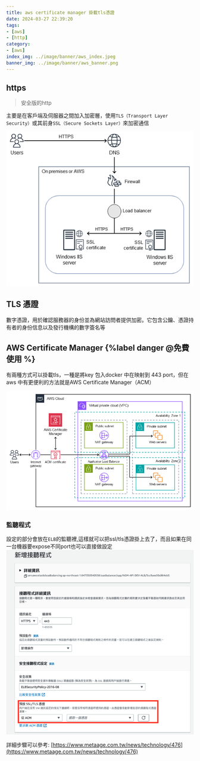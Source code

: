 ```yaml
---
title: aws certificate manager 掛載tls憑證
date: 2024-03-27 22:39:20
tags:
- [aws]
- [http]
category:
- [aws]
index_img: ../image/banner/aws_index.jpeg
banner_img: ../image/banner/aws_banner.png
---
```

## https
> 安全版的http

主要是在客戶端及伺服器之間加入加密層，使用`TLS（Transport Layer Security）`或其前身`SSL（Secure Sockets Layer）`來加密通信

![aws-https.png](../image/aws/aws-https.png)


## TLS 憑證
數字憑證，用於確認服務器的身份並為網站訪問者提供加密。它包含公鑰、憑證持有者的身份信息以及發行機構的數字簽名等

## AWS Certificate Manager {%label danger @免費使用 %}

有兩種方式可以掛載tls，一種是將key 包入docker 中在映射到 443 port，但在aws 中有更便利的方法就是AWS Certificate Manager（ACM）

![aws_tls.png](../image/aws/aws_tls.png)

### 監聽程式
設定的部分會放在`ELB`的監聽裡,這樣就可以把ssl/tls憑證掛上去了，而且如果在同一台機器要expose不同port也可以直接做設定
![aws-listener.png](../image/aws/aws-listener.png)

詳細步驟可以參考: [https://www.metaage.com.tw/news/technology/476](https://www.metaage.com.tw/news/technology/476)